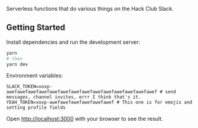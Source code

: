 Serverless functions that do various things on the Hack Club Slack.

## Getting Started

Install dependencies and run the development server:

```bash
yarn
# then
yarn dev
```

Environment variables:

```
SLACK_TOKEN=xoxp-awefawefawefawefawefawefawefawefawefawefawefawefawefawef # send messages, channel invites, errr I think that's it.
YEAH_TOKEN=xoxp-awefawefawefawefawefawef # This one is for emojis and setting profile fields
```

Open [http://localhost:3000](http://localhost:3000) with your browser to see the result.
